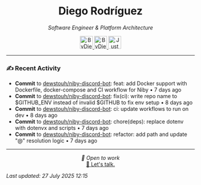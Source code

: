 
<div align="center" style="margin-top: 16px;">
<h1 align="center"><strong>Diego Rodríguez</strong></h1>
<i>Software Engineer & Platform Architecture</i>
<p></p>
  <a href="https://linkedin.com/in/bydiego" target="_blank">
    <img src="https://img.icons8.com/?size=100&id=8808&format=png&color=000000" alt="ByDiego LinkedIn" height="34" width="34">
</a>
<a href="https://www.fiverr.com/diego_roguez/" target="_blank">
    <img src="https://img.icons8.com/?size=100&id=14h574ySQ7kG&format=png&color=000000" alt="ByDiego Fiverr" height="34" width="34">
</a>

<a href="https://justdiego.com" target="_blank">
    <img src="https://img.icons8.com/?size=100&id=bAmuw2Fk26u0&format=png&color=000000" alt="JustDiego Website" height="34" width="34">
</a>

</div>

---

### ✍ Recent Activity


- <strong>Commit</strong> to <a href="https://github.com/dewstouh/niby-discord-bot">dewstouh/niby-discord-bot</a>: feat: add Docker support with Dockerfile, docker-compose and CI workflow for Niby • 7 days ago
- <strong>Commit</strong> to <a href="https://github.com/dewstouh/niby-discord-bot">dewstouh/niby-discord-bot</a>: fix(ci): write repo name to $GITHUB_ENV instead of invalid $GITHUB to fix env setup • 8 days ago
- <strong>Commit</strong> to <a href="https://github.com/dewstouh/niby-discord-bot">dewstouh/niby-discord-bot</a>: ci: update workflows to run on dev • 8 days ago
- <strong>Commit</strong> to <a href="https://github.com/dewstouh/niby-discord-bot">dewstouh/niby-discord-bot</a>: chore(deps): replace dotenv with dotenvx and scripts • 7 days ago
- <strong>Commit</strong> to <a href="https://github.com/dewstouh/niby-discord-bot">dewstouh/niby-discord-bot</a>: refactor: add path and update "@" resolution logic • 7 days ago


---

<p align="center">
  <i>💼 Open to work</i><br>
  <a href="mailto:diego@justdiego.com">📧 Let's talk.</a>
</p>

*Last updated: 27 July 2025 12:15*   
